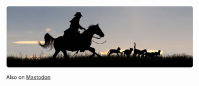 ![Herding cats](https://github.com/jermdavis/jermdavis/blob/master/cats.jpg?raw=true "Herding cats")
<div>Also on <a rel="me" href="https://mastodon.social/@jermdavis">Mastodon</a></div>
